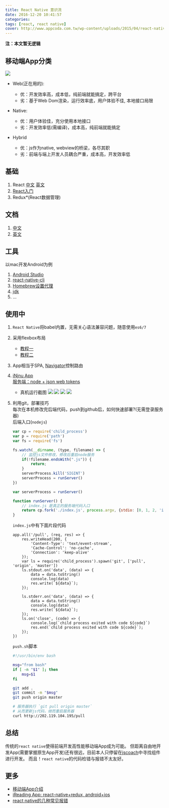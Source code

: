 ```yaml
---
title: React Native 意识流
date: 2016-12-20 10:41:57
categories:
tags: [react, react native]
cover: http://www.appcoda.com.tw/wp-content/uploads/2015/04/react-native-1024x631.png
---
```


**注：本文暂无逻辑**

## 移动端App分类

![](http://img.blog.csdn.net/20160326162834667)

- Web(正在用的): 
    - 优：开发效率高，成本低，纯前端就能搞定，跨平台
    - 劣：基于Web Dom渲染，运行效率底，用户体验不佳, 本地接口局限

- Native:
    - 优：用户体验佳，充分使用本地接口
    - 劣：开发效率低(需编译)，成本高，纯前端就能搞定
    
- Hybrid
    - 优：js作为native, webview的桥梁，各尽其职
    - 劣：前端与端上开发人员耦合严重，成本高，开发效率低
    

## 基础

1. React  [中文](http://reactjs.cn/react/docs/getting-started-zh-CN.html)  [英文](https://facebook.github.io/react/docs/hello-world.html)
2. [React入门](http://www.ruanyifeng.com/blog/2015/03/react.html)
3. Redux*(React数据管理)

## 文档

1. [中文](https://reactnative.cn/docs/0.39/getting-started.html)
2. [英文](https://facebook.github.io/react-native/docs/getting-started.html)

## 工具

以mac开发Android为例

1. [Android Studio](https://developer.android.com/studio/install.html)
2. [react-native-cli](https://www.npmjs.com/package/react-native-cli)
3. [Homebrew设置代理](https://www.zhihu.com/question/31360766)
4. [jdk](https://gist.github.com/tomysmile/a9a7aee85ff73454bd57e198ad90e614)
5. ...

## 使用中
1. `React Native`将babel内置，无需关心语法兼容问题，随意使用`es6/7`
2. 采用flexbox布局
    - [教程一](http://www.ruanyifeng.com/blog/2015/07/flex-grammar.html)
    - [教程二](http://www.ruanyifeng.com/blog/2015/07/flex-examples.html)

3. App相当于SPA, [Navigator](https://reactnative.cn/docs/0.39/navigator.html#content)控制路由
4. [iNjnu App](https://github.com/moyuyc/injnu-app)  
    [服务端：node + json web tokens](https://github.com/moyuyc/injnu-server)
    - 真机运行截图
    ![](/upload/1480242049359.png)
    ![](/upload/1480242118446.png)
    ![](/upload/1480242036910.png)
    ![](/upload/1480242123677.png)
5. 利用git，部署技巧  
    每次在本机修改完后端代码，push到github后，如何快速部署?(无需登录服务器)  
    后端入口(`nodejs`)
    ```javascript
    var cp = require('child_process')
    var p = require('path')
    var fs = require('fs')
    
    fs.watch(__dirname, (type, filename) => {
        // 监控js文件修改，修改后重启node服务
        if(!filename.endsWith(".js")) {
            return;
        }
        serverProcess.kill('SIGINT')
        serverProcess = runServer()
    })
    
    var serverProcess = runServer()
    
    function runServer() {
        // index.js 是真正的服务端代码入口
        return cp.fork('./index.js', process.argv, {stdio: [0, 1, 2, 'ipc']})
    }
    ```
    
    `index.js`中有下面片段代码
    ```
    app.all('/pull', (req, res) => {
    	res.writeHead(200, {
    		'Content-Type': 'text/event-stream',
    		'Cache-Control': 'no-cache',
    		'Connection': 'keep-alive'
    	});
    	var ls = require('child_process').spawn('git', ['pull', 'origin', 'master'])
    	ls.stdout.on('data', (data) => {
    		data = data.toString()
    		console.log(data)
    		res.write(`${data}`);
    	});
    
    	ls.stderr.on('data', (data) => {
    		data = data.toString()
    		console.log(data)
    		res.write(`${data}`);
    	});
    	ls.on('close', (code) => {
    		console.log(`child process exited with code ${code}`)
    		res.end(`child process exited with code ${code}`);
    	});
    })
    ```
    
    `push.sh`脚本
    ```bash
    #!/usr/bin/env bash

    msg="from bash"
    if [ -n "$1" ]; then
        msg=$1
    fi
    
    git add .
    git commit -m "$msg"
    git push origin master
    
    # 服务器执行 `git pull origin master`
    # 从而更新js代码，继而重启服务器
    curl http://202.119.104.195/pull
    ```
    
## 总结

传统的`react native`使得前端开发高性能移动端App成为可能。
但距离自由地开发App(需要掌握原生App开发)还有很远，目前本人只停留在[jscoach](https://js.coach/)中寻找组件进行开发。
而且！`react native`的代码检错与报错不太友好。

## 更多

- [移动端App介绍](http://blog.csdn.net/zlts000/article/details/50987265)
- [iReading App: react-native+redux, android+ios](https://github.com/attentiveness/reading)
- [react native的几种常见报错](http://www.jianshu.com/p/7f32660359ef)